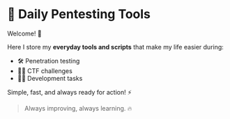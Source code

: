 # 🚀 Daily Pentesting Tools

Welcome! 🎯

Here I store my **everyday tools and scripts** that make my life easier during:
- 🛠️ Penetration testing
- 🕵️‍♂️ CTF challenges
- 👨‍💻 Development tasks

Simple, fast, and always ready for action! ⚡

> Always improving, always learning. 🔥
